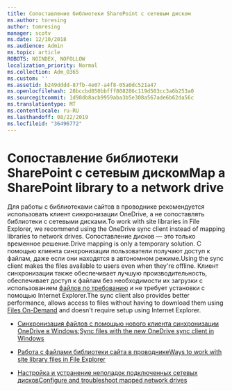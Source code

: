 ```yaml
---
title: Сопоставление библиотеки SharePoint с сетевым диском
ms.author: toresing
author: tomresing
manager: scotv
ms.date: 12/10/2018
ms.audience: Admin
ms.topic: article
ROBOTS: NOINDEX, NOFOLLOW
localization_priority: Normal
ms.collection: Adm_O365
ms.custom: ''
ms.assetid: b249dddd-87fb-4e07-a4f8-05a0dc521a47
ms.openlocfilehash: 28bccbd850bbfff808286c119d503cc3a6b253a0
ms.sourcegitcommit: 1d98db8acb9959aba3b5e308a567ade6b62da56c
ms.translationtype: MT
ms.contentlocale: ru-RU
ms.lasthandoff: 08/22/2019
ms.locfileid: "36496772"
---
```

# <a name="map-a-sharepoint-library-to-a-network-drive"></a><span data-ttu-id="f1f15-102">Сопоставление библиотеки SharePoint с сетевым диском</span><span class="sxs-lookup"><span data-stu-id="f1f15-102">Map a SharePoint library to a network drive</span></span>

<span data-ttu-id="f1f15-103">Для работы с библиотеками сайтов в проводнике рекомендуется использовать клиент синхронизации OneDrive, а не сопоставлять библиотеки с сетевыми дисками.</span><span class="sxs-lookup"><span data-stu-id="f1f15-103">To work with site libraries in File Explorer, we recommend using the OneDrive sync client instead of mapping libraries to network drives.</span></span> <span data-ttu-id="f1f15-104">Сопоставление дисков — это только временное решение.</span><span class="sxs-lookup"><span data-stu-id="f1f15-104">Drive mapping is only a temporary solution.</span></span> <span data-ttu-id="f1f15-105">С помощью клиента синхронизации пользователи получают доступ к файлам, даже если они находятся в автономном режиме.</span><span class="sxs-lookup"><span data-stu-id="f1f15-105">Using the sync client makes the files available to users even when they're offline.</span></span> <span data-ttu-id="f1f15-106">Клиент синхронизации также обеспечивает лучшую производительность, обеспечивает доступ к файлам без необходимости их загрузки с использованием [файлов по требованию](https://support.office.com/article/Learn-about-OneDrive-Files-On-Demand-0E6860D3-D9F3-4971-B321-7092438FB38E) и не требует установки с помощью Internet Explorer.</span><span class="sxs-lookup"><span data-stu-id="f1f15-106">The sync client also provides better performance, allows access to files without having to download them using [Files On-Demand](https://support.office.com/article/Learn-about-OneDrive-Files-On-Demand-0E6860D3-D9F3-4971-B321-7092438FB38E) and doesn't require setup using Internet Explorer.</span></span> 
  
- <span data-ttu-id="f1f15-107">[Синхронизация файлов с помощью нового клиента синхронизации OneDrive в Windows](https://go.microsoft.com/fwlink/?linkid=866427);</span><span class="sxs-lookup"><span data-stu-id="f1f15-107">[Sync files with the new OneDrive sync client in Windows](https://go.microsoft.com/fwlink/?linkid=866427)</span></span>
    
- [<span data-ttu-id="f1f15-108">Работа с файлами библиотеки сайта в проводнике</span><span class="sxs-lookup"><span data-stu-id="f1f15-108">Ways to work with site library files in File Explorer</span></span>](https://go.microsoft.com/fwlink/?linkid=866291)
    
- [<span data-ttu-id="f1f15-109">Настройка и устранение неполадок подключенных сетевых дисков</span><span class="sxs-lookup"><span data-stu-id="f1f15-109">Configure and troubleshoot mapped network drives</span></span>](https://support.microsoft.com/kb/2616712)
    

